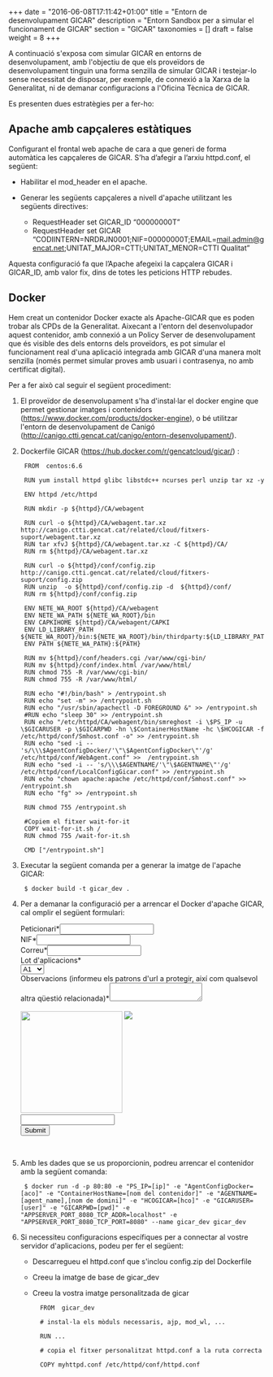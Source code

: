 +++
date        = "2016-06-08T17:11:42+01:00"
title       = "Entorn de desenvolupament GICAR"
description = "Entorn Sandbox per a simular el funcionament de GICAR"
section     = "GICAR"
taxonomies  = []
draft = false
weight 		= 8
+++


A continuació s'exposa com simular GICAR en entorns de desenvolupament, amb l'objectiu de que els proveïdors de desenvolupament tinguin una forma senzilla de simular GICAR i testejar-lo sense necessitat de disposar, per exemple, de connexió a la Xarxa de la Generalitat, ni de demanar configuracions a l'Oficina Tècnica de GICAR.

Es presenten dues estratègies per a fer-ho:

## Apache amb capçaleres estàtiques

Configurant el frontal web apache de cara a que generi de forma automàtica les capçaleres de GICAR. S’ha d’afegir a l’arxiu httpd.conf, el següent:

- Habilitar el mod_header en el apache.

- Generar les següents capçaleres a nivell d'apache utilitzant les següents directives:

	- RequestHeader set GICAR_ID “00000000T”
	- RequestHeader set GICAR “CODIINTERN=NRDRJN0001;NIF=00000000T;EMAIL=mail.admin@gencat.net;UNITAT_MAJOR=CTTI;UNITAT_MENOR=CTTI Qualitat”

Aquesta configuració fa que l’Apache afegeixi la capçalera GICAR i GICAR_ID, amb valor fix, dins de totes les peticions HTTP rebudes.

## Docker

Hem creat un contenidor Docker exacte als Apache-GICAR que es poden trobar als CPDs de la Generalitat. Aixecant a l'entorn del desenvolupador aquest  contenidor, amb connexió a un Policy Server de desenvolupament que és visible des dels entorns dels proveïdors, es pot simular el funcionament real d'una aplicació integrada amb GICAR d'una manera molt senzilla (només permet simular proves amb usuari i contrasenya, no amb certificat digital).

Per a fer això cal seguir el següent procediment:

1. El proveïdor de desenvolupament s'ha d'instal·lar el docker engine que permet gestionar imatges i contenidors (https://www.docker.com/products/docker-engine), o bé utilitzar l'entorn de desenvolupament de Canigó (http://canigo.ctti.gencat.cat/canigo/entorn-desenvolupament/).

1. Dockerfile GICAR (https://hub.docker.com/r/gencatcloud/gicar/) :

		FROM  centos:6.6

		RUN yum install httpd glibc libstdc++ ncurses perl unzip tar xz -y

		ENV httpd /etc/httpd

		RUN mkdir -p ${httpd}/CA/webagent

		RUN curl -o ${httpd}/CA/webagent.tar.xz http://canigo.ctti.gencat.cat/related/cloud/fitxers-suport/webagent.tar.xz
		RUN tar xfvJ ${httpd}/CA/webagent.tar.xz -C ${httpd}/CA/
		RUN rm ${httpd}/CA/webagent.tar.xz

		RUN curl -o ${httpd}/conf/config.zip http://canigo.ctti.gencat.cat/related/cloud/fitxers-suport/config.zip
		RUN unzip  -o ${httpd}/conf/config.zip -d  ${httpd}/conf/
		RUN rm ${httpd}/conf/config.zip

		ENV NETE_WA_ROOT ${httpd}/CA/webagent
		ENV NETE_WA_PATH ${NETE_WA_ROOT}/bin
		ENV CAPKIHOME ${httpd}/CA/webagent/CAPKI
		ENV LD_LIBRARY_PATH ${NETE_WA_ROOT}/bin:${NETE_WA_ROOT}/bin/thirdparty:${LD_LIBRARY_PATH}
		ENV PATH ${NETE_WA_PATH}:${PATH}

		RUN mv ${httpd}/conf/headers.cgi /var/www/cgi-bin/
		RUN mv ${httpd}/conf/index.html /var/www/html/
		RUN chmod 755 -R /var/www/cgi-bin/
		RUN chmod 755 -R /var/www/html/

		RUN echo "#!/bin/bash" > /entrypoint.sh
		RUN echo "set -m" >> /entrypoint.sh
		RUN echo "/usr/sbin/apachectl -D FOREGROUND &" >> /entrypoint.sh
		#RUN echo "sleep 30" >> /entrypoint.sh
		RUN echo "/etc/httpd/CA/webagent/bin/smreghost -i \$PS_IP -u \$GICARUSER -p \$GICARPWD -hn \$ContainerHostName -hc \$HCOGICAR -f /etc/httpd/conf/Smhost.conf -o" >> /entrypoint.sh
		RUN echo "sed -i -- 's/\\\$AgentConfigDocker/'\"\$AgentConfigDocker\"'/g' /etc/httpd/conf/WebAgent.conf" >>  /entrypoint.sh
		RUN echo "sed -i -- 's/\\\$AGENTNAME/'\"\$AGENTNAME\"'/g' /etc/httpd/conf/LocalConfigGicar.conf" >> /entrypoint.sh
		RUN echo "chown apache:apache /etc/httpd/conf/Smhost.conf" >> /entrypoint.sh
		RUN echo "fg" >> /entrypoint.sh

		RUN chmod 755 /entrypoint.sh

		#Copiem el fitxer wait-for-it
		COPY wait-for-it.sh /
		RUN chmod 755 /wait-for-it.sh

		CMD ["/entrypoint.sh"]

1. Executar la següent comanda per a generar la imatge de l'apache GICAR:

		$ docker build -t gicar_dev .

1. Per a demanar la configuració per a arrencar el Docker d'apache GICAR, cal omplir el següent formulari:

	<div class="form col-xs-12 col-md-12" id="form-sandbox">
	<form action='http://formularis.gencat.cat/gencat_forms/AppJava/submitFormulari.do' method='post'>

	<div class="col-xs-12 col-md-4 ">
	<label>Peticionari<span class="red">*</span></label><input name='peticionari' type='text' class="form-control" />
	</div>
	<div class="col-xs-12 col-md-4 ">
	<label>NIF<span class="red">*</span></label><input name='NIF' type='text' class="form-control" />
	</div>
	<div class="col-xs-12 col-md-4 ">
	<label>Correu<span class="red">*</span></label><input name='correu' type='text' class="form-control" />
	</div>

	<div class="col-xs-12 col-md-6 ">
	<label>Lot d'aplicacions<span class="red">*</span></label><br />
	<select name='lot_aplicacions' class="form-control custom_select hasCustomSelect" >
		<option value='A1'>A1</option>
		<option value='A2'>A2</option>
		<option value='A3'>A3</option>
		<option value='A4'>A4</option>
		<option value='A5'>A5</option>
		<option value='A6'>A6</option>
		<option value='A7'>A7</option>
		<option value='A8'>A8</option>
		<option value='A9'>A9</option>
		<option value='A10'>A10</option>
		<option value='A11'>A11</option>
	</select>
	</div>

	<div class="col-xs-12 col-md-12">
	<label>Observacions (informeu els patrons d'url a protegir, així com qualsevol altra qüestió relacionada)<span class="red">*</span></label><textarea name='observacions' class="form-control"> </textarea>
	</div>

	<div class="col-xs-12 col-md-3">
	<input id="codeCaptcha" type="hidden" value="433905973" name="captchaCode"/>
	<script type="text/javascript">
		$(function(){
			$("#refreshKaptchaImage").click(function () {
				var valor =  Math.floor(Math.random()*1000000000);
				$("#codeCaptcha").attr("value", valor)
				$("#kaptchaImage").hide().attr("src", "http://formularis.gencat.cat/gencat_forms/AppJava/generarKaptcha?kaptchaCode="+valor).fadeIn();
				$("#captchaAnswer").attr("value", "");
			});
		});
	</script>

	<br />
	<img id="kaptchaImage" src="http://formularis.gencat.cat/gencat_forms/AppJava/generarKaptcha?kaptchaCode=433905973" width="200"/>
	<img id="refreshKaptchaImage" src="http://formularis.gencat.cat/gencat_forms/images/refrescar.png" style="vertical-align: top; cursor:pointer;"/>

	<br />
	<input type="text" id="captchaAnswer" name="captchaAnswer" class="form-control"/>
	<br />
	</div>

	<div class="col-xs-12 col-md-12">
	<input type='submit' class="btn bgRed white margin_top_xs" />
	</div>
	<textarea name='meta_inf' style='display:none;'>
		<meta-informacio>
			<idFormulari>52697</idFormulari>
			<idioma>ca_ES</idioma>
		</meta-informacio>
	</textarea>

	</form>
	</div>
	<div  class="clearfix">&nbsp;</div>

1. Amb les dades que se us proporcionin, podreu arrencar el contenidor amb la següent comanda:

		$ docker run -d -p 80:80 -e "PS_IP=[ip]" -e "AgentConfigDocker=[aco]" -e "ContainerHostName=[nom del contenidor]" -e "AGENTNAME=[agent_name],[nom de domini]" -e "HCOGICAR=[hco]" -e "GICARUSER=[user]" -e "GICARPWD=[pwd]" -e "APPSERVER_PORT_8080_TCP_ADDR=localhost" -e "APPSERVER_PORT_8080_TCP_PORT=8080" --name gicar_dev gicar_dev


1. Si necessiteu configuracions específiques per a connectar al vostre servidor d'aplicacions, podeu per fer el següent:

	- Descarregueu el httpd.conf que s'inclou config.zip del Dockerfile

	- Creeu la imatge de base de gicar_dev

	- Creeu la vostra imatge personalitzada de gicar

			FROM  gicar_dev

			# instal·la els mòduls necessaris, ajp, mod_wl, ...	

			RUN ...	

			# copia el fitxer personalitzat httpd.conf a la ruta correcta
			
			COPY myhttpd.conf /etc/httpd/conf/httpd.conf

